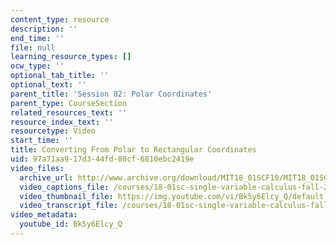 ```yaml
---
content_type: resource
description: ''
end_time: ''
file: null
learning_resource_types: []
ocw_type: ''
optional_tab_title: ''
optional_text: ''
parent_title: 'Session 82: Polar Coordinates'
parent_type: CourseSection
related_resources_text: ''
resource_index_text: ''
resourcetype: Video
start_time: ''
title: Converting From Polar to Rectangular Coordinates
uid: 97a71aa9-17d3-44fd-80cf-6810ebc2419e
video_files:
  archive_url: http://www.archive.org/download/MIT18_01SCF10/MIT18_01SCF10Rec_61_300k.mp4
  video_captions_file: /courses/18-01sc-single-variable-calculus-fall-2010/f4e79fbea54054cab9f0886cebeea55f_Bk5y6Elcy_Q.vtt
  video_thumbnail_file: https://img.youtube.com/vi/Bk5y6Elcy_Q/default.jpg
  video_transcript_file: /courses/18-01sc-single-variable-calculus-fall-2010/0d16d7da8e72e96aade35bce946d758a_Bk5y6Elcy_Q.pdf
video_metadata:
  youtube_id: Bk5y6Elcy_Q
---
```


